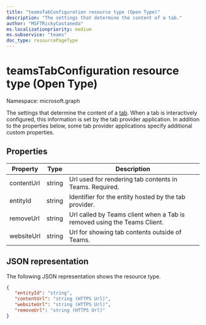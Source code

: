 ```yaml
---
title: "teamsTabConfiguration resource type (Open Type)"
description: "The settings that determine the content of a tab."
author: "MSFTRickyCastaneda"
ms.localizationpriority: medium
ms.subservice: "teams"
doc_type: resourcePageType
---
```


# teamsTabConfiguration resource type (Open Type)

Namespace: microsoft.graph



The settings that determine the content of a [tab](teamstab.md).
When a tab is interactively configured, this information is set by the tab provider application.
In addition to the properties below, some tab provider applications specify additional custom properties.

## Properties

|Property|Type|Description|
|-|-|-|
|  contentUrl |   string |  Url used for rendering tab contents in Teams. Required.    |
|  entityId   |   string |  Identifier for the entity hosted by the tab provider.     |
|  removeUrl  |   string |  Url called by Teams client when a Tab is removed using the Teams Client.     |
|  websiteUrl |   string |  Url for showing tab contents outside of Teams.     |

## JSON representation

The following JSON representation shows the resource type.
<!-- {
  "blockType": "resource",
  "@odata.type": "microsoft.graph.teamsTabConfiguration"
}-->

```json
{
   "entityId": "string",
   "contentUrl": "string (HTTPS Url)",
   "websiteUrl": "string (HTTPS Url)",
   "removeUrl": "string (HTTPS Url)"  
}
```
<!-- uuid: 8fcb5dbc-d5aa-4681-8e31-b001d5168d79
2015-10-25 14:57:30 UTC -->
<!-- {
  "type": "#page.annotation",
  "description": "teamsTabConfiguration complex type (Open Type)",
  "keywords": "",
  "section": "documentation",
  "tocPath": ""
}-->


